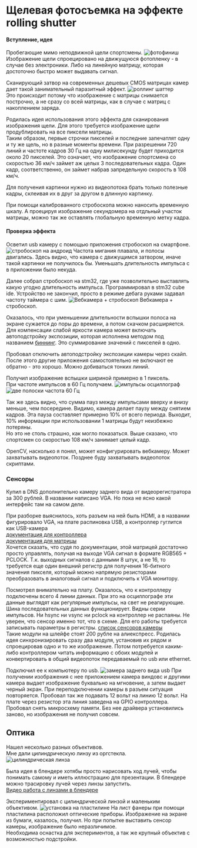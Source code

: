 # Щелевая фотосъемка на эффекте rolling shutter
#### Вступление, идея
Пробегающие мимо неподвижной щели спортсмены.
![фотофиниш](https://i.postimg.cc/J4tJkcTb/image.png)
Изображение щели спроецировано на движущуюся фотопленку - в случае без электроники. Либо на линейную матрицу, которая достоточно быстро может выдавать сигнал.

Сканирующий затвор на современных дешевых CMOS матрицах камер дает такой занимательный паразитный эффект. 
![роллинг шаттер](https://i.postimg.cc/J4PL9jmd/image.png)  
Это происходит потому что изображение с матрицы снимается построчно, а не сразу со всей матрицы, как в случае с матриц с накоплением заряда.

Родилась идея использования этого эффекта для сканирования изображения щели. Для этого требуется изображение щели продублировать на все пиксели матрицы.  
Таким образом, первые строчки пикселей и последние запечатлят одну и ту же щель, но в разные моменты времени.
При разрешении 720 линий и частоте кадров 30 Гц на одну милисекунду будет приходится около 20 пикселей.
Это означает, что изображение спортсмена со скоростью 36 км/ч займет аж целых 3 последовательных кадра. Один кадр, соответственно, он займет набрав запредельную скорость в 108 км/ч.

Для получения картинки нужно из видеопотока брать только полезные кадры, склеивая их в друг за другом в длинную картинку.

При помощи калиброванного стробоскопа можно наносить временную шкалу. А проецируя изображение секундомера на отдльный участок матрицы, можно так же оставлять глобальную временную метку кадра.

#### Проверка эффекта
Осветил usb камеру с помощью приложения стробоскоп на смартфоне.
![стробоскоп на андроид](https://i.postimg.cc/SsKfR0Hh/image.png)
Частота мигания плавала, и полосы двигались. Здесь видно, что камера с движущимся затвором, иначе такой картинки не получилось бы. Уменьшать длительность импульса с в приложении было некуда.

Далее собрал стробоскоп на stm32, где уже позволительно выставлять какую угодно длительность импульса.
Программировал в stm32 cube ide. Устройство не закончил, просто в режиме дебага руками задавал частоту таймера с шим.
![Вебкамера + стробоскоп](https://i.postimg.cc/zXhS32Kh/image.png)
Вебкамера + стробоскоп.

Оказалось, что при уменьшении длительности вспышки полоса на экране сужается до поры до времени, а потом скачком расширяется.  
Для компенсации слабой яркости камера может включать автоподстройку экспозиции, которая исполнена методом под названием [биннинг](https://www.baslerweb.com/ru/prodazhi-i-tekhpodderzhka/baza-znanij/vopros-otvet-faq/what-is-binning/15191/). Это суммирование значений с пикселей в одно.

Пробовал отключить автоподстройку экспозиции камеры через скайп. После этого другие приложения самостоятельно не включают ее обратно - это хорошо. Можно добиваться тонких линий.

Получил изображение вспышки шириной примерно в 1 пиксель.  
При частоте импульсов в 60 Гц получаем.
![импульсы осциллограф](https://i.postimg.cc/xdN0SmW9/image.png)
![две полоски частота 60 Гц](https://i.postimg.cc/7LRf3wyZ/vlcsnap-2021-10-11-00h50m32s458.png)

Так же здесь видно, что сумма пауз между импульсами вверху и внизу меньше, чем посередине.
Видимо, камера делает паузу между снятием кадров. Эта пауза составляет примерно 10% от всего периода. Выходит, 10% информации при использовании 1 матрицы будут неизбежно потеряны.  
Но это не столь страшно, как могло показаться. Выше сказано, что спортсмен со скоростью 108 км/ч занимает целый кадр.

OpenCV, насколько я понял, может конфигурировать вебкамеру. Может захватывать видеопоток. Позднее буду захватывать видеопоток скриптами.

### Сенсоры

Купил в DNS дополнительно камеру заднего вида от видеорегистратора за 300 рублей. В названии написано VGA. Но пока не ясно какой интерфейс там на самом деле.

При разборке выяснилось, хоть разъем на ней быль HDMI, а в названии фигурировало VGA, на плате распиновка USB, а контроллер гуглится как USB-камера  
[документация для контроллера](https://www.supertekmodule.com/wp-content/uploads/2019/09/ST-M8189WIFI-Camera-Module-Data-SheetV2.pdf)  
[документация для матрицы](https://www.min.at/prinz/fp-content/attachs/GC0308.pdf)  
Хочется сказать, что судя по документации, этой матрицей достаточно просто управлять, получая на выходе VGA сигнал в формате RGB565 + PCLOCK. Т.к. выходных сигналов с данными 8 штук, а не 16, то требуется еще один внешний регистр для получения 16-битного значения пикселя, который можно напрямую резисторами преобразовать в аналоговый сигнал и подключить к VGA монитору.

Посмотрел внимательно на плату. Оказалось, что к контроллеру подключены всего 4 линии данных. При это на осциллографе эти данные выглядят как регулярные импульсы, на свет не реагирующие. Шина последовательных данных функционирует. Видны серии импульсов. 
Ни hsync ни vsync ни pclock на контроллер не распаяны.
Не уверен, что сенсор именно тот, что в схеме. Для его работы требуется записывать параметры в регистры.
[список сенсоров камеры](https://www.arducam.com/arducam-usb-camera-dev-kits/)  
Такие модули на шлейфе стоят 200 рубле на алиекспресс. Родилась идея синхронизировать сразу два модуля, установив их рядом и спроецировав одно и то же изображение. Потом потребуется каким-либо контроллером читать информацию с обоих модулей и конвертировать в общий видеопоток передаваемый по usb или ethernet.

Подключил ее к компьютеру по usb.
![замера заднего вида usb](https://i.postimg.cc/QtLS6YzG/image.png)
При получении изображения с нее приложением камера виндовс и другими камера выдает изображение буквально на мгновение, а затем выдает черный экран. При переподключении камеры в разъем ситуация повторяется. Пробовал так же подавать 12 вольт на линию 12 вольт. На плате через резистор эта линия заведена на GPIO контроллера. 
Пробовал снять микросхему памяти. Без нее драйвера установились заново, но изображения не получил совсем.


## Оптика

Нашел несколько разных объективов.  
Мне дали цилиндрическую линзу из оргстекла.
![цилиндрическая линза](https://i.postimg.cc/Y9JLHJH8/image.png)

Была идея в блендере хотябы просто нарисовать ход лучей, чтобы понимать самому и иметь иллюстрацию для презентации.
В блендере можно трасировку лучей через линзы запустить.  
[Видео работа с линзами в блендере](https://youtu.be/3hln88ukiZI)

Экспериментировал с цилиндрической линзой и маленьким объективом.
![установка на пластилине](https://i.postimg.cc/6qLgX6WW/image.png)
На лист фанеры при помощи пластилина расположил оптические приборы. Изображение на экране из бумаги, казалось, получил. Но при попытке выставить сенсор камеры, изображение было неразличимое.  
Необходима оснастка для экспериментов, а так же крупный объектив с возможностью подстройки.

